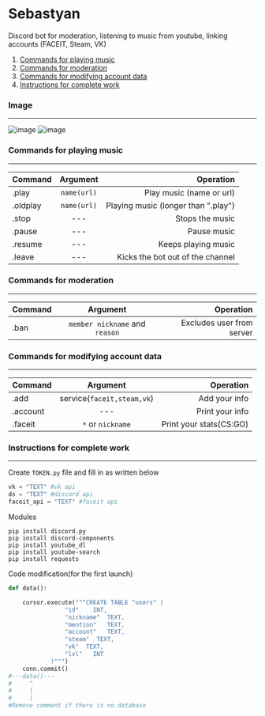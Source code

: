 # Sebastyan
Discord bot for moderation, listening to music from youtube, linking accounts (FACEIT, Steam, VK)
1. [Commands for playing music](#music)
2. [Commands for moderation](#mod)
3. [Commands for modifying account data](#data)
4. [Instructions for complete work](#instal)

### Image
__________________________________

![image](https://user-images.githubusercontent.com/70542011/128198969-7df22347-2fec-47c6-bcc7-95d6bde7628f.png)
![image](https://user-images.githubusercontent.com/70542011/128199128-179a9c80-6a70-4d85-ac34-78ceb9e5c621.png)

### Commands for playing music <a name="music"></a>
__________________________________
| Command | Argument | Operation |
|----------------|:---------:|----------------:|
| .play | `name(url)` | Play music (name or url) |
| .oldplay | `name(url)` | Playing music (longer than ".play") |
| .stop | --- | Stops the music |
| .pause | --- | Pause music |
| .resume | --- | Keeps playing music |
| .leave | --- | Kicks the bot out of the channel |

### Commands for moderation<a name="mod"></a>
__________________________________
| Command | Argument | Operation |
|----------------|:---------:|----------------:|
| .ban | `member nickname` and `reason` | Excludes user from server |

### Commands for modifying account data<a name="data"></a>
__________________________________
| Command | Argument | Operation |
|----------------|:---------:|----------------:|
| .add | service(`faceit,steam,vk`) | Add your info |
| .account | --- | Print your info |
| .faceit | `*` or `nickname` | Print your stats(CS:GO) |

### Instructions for complete work <a name="instal"></a>
__________________________________
Create `TOKEN.py` file and fill in as written below
```python
vk = "TEXT" #vk api
ds = "TEXT" #discord api
faceit_api = "TEXT" #faceit api
```
Modules
```
pip install discord.py
pip install discord-components
pip install youtube_dl
pip install youtube-search
pip install requests
```
Code modification(for the first launch)
```python
def data():

    cursor.execute("""CREATE TABLE "users" (
                "id"	INT,
                "nickname"	TEXT,
                "mention"	TEXT,
                "account"	TEXT,
                "steam"  TEXT,
                "vk"  TEXT,
                "lvl"	INT
            )""")
    conn.commit()
#---data()---
#     ^
#     |
#     |
#Remove comment if there is no database
```
